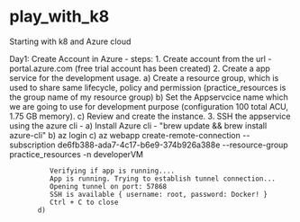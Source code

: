 # play_with_k8
Starting with k8 and Azure cloud 

Day1:
Create Account in Azure - 
 steps:
        1. Create account from the url  - portal.azure.com (free trial account has been created)
        2. Create a app service for the development usage.
           a) Create a resource group, which is used to share same lifecycle, policy and permission (practice_resources is the group name of my resource group)
           b) Set the Appservcice name which we are going to use for development purpose (configuration 100 total ACU, 1.75 GB memory).
           c) Review and create the instance.
        3. SSH the appservice using the azure cli - 
           a) Install Azure cli - "brew update && brew install azure-cli"
           b) az login
           c) az webapp create-remote-connection --subscription de6fb388-ada7-4c17-b6e9-374b926a388e --resource-group practice_resources -n developerVM
              
              Verifying if app is running....
              App is running. Trying to establish tunnel connection...
              Opening tunnel on port: 57868
              SSH is available { username: root, password: Docker! }
              Ctrl + C to close
           d)
